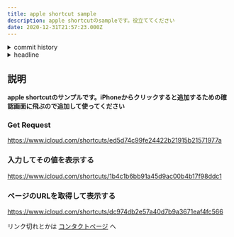 ```yaml
---
title: apple shortcut sample
description: apple shortcutのsampleです。役立ててください
date: 2020-12-31T21:57:23.000Z
---
```

<!-- history area start -->
<details><summary>commit history</summary><div><ol>
<li>2020/12/30 18:42:47 1a00d54</li>
<li>2020/12/30 18:41:04 d4f2e56</li>
<li>2020/12/30 18:38:27 8798710</li>
</ol></div></details>
<!-- history area end -->
<!-- toc area start -->
<details><summary>headline</summary><div>

<!-- toc -->

- [説明](#%E8%AA%AC%E6%98%8E)
  * [Get Request](#get-request)
  * [入力してその値を表示する](#%E5%85%A5%E5%8A%9B%E3%81%97%E3%81%A6%E3%81%9D%E3%81%AE%E5%80%A4%E3%82%92%E8%A1%A8%E7%A4%BA%E3%81%99%E3%82%8B)
  * [ページのURLを取得して表示する](#%E3%83%9A%E3%83%BC%E3%82%B8%E3%81%AEurl%E3%82%92%E5%8F%96%E5%BE%97%E3%81%97%E3%81%A6%E8%A1%A8%E7%A4%BA%E3%81%99%E3%82%8B)

<!-- tocstop -->

</div></details>

<!-- toc area end -->

## 説明
**apple shortcutのサンプルです。iPhoneからクリックすると追加するための確認画面に飛ぶので追加して使ってください**

### Get Request
https://www.icloud.com/shortcuts/ed5d74c99fe24422b21915b21571977a

### 入力してその値を表示する
https://www.icloud.com/shortcuts/1b4c1b6bb91a45d9ac00b4b17f98ddc1

### ページのURLを取得して表示する
https://www.icloud.com/shortcuts/dc974db2e57a40d7b9a3671eaf4fc566

リンク切れとかは [コンタクトページ](https://kajiri.dev/contact) へ

